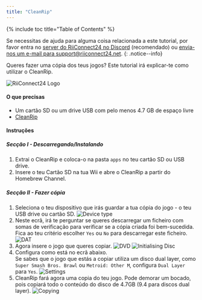```yaml
---
title: "CleanRip"
---
```


{% include toc title="Table of Contents" %}

Se necessitas de ajuda para alguma coisa relacionada a este tutorial, por favor entra no [server do RiiConnect24 no Discord](https://discord.gg/b4Y7jfD) (recomendado) ou [envia-nos um e-mail para support@riiconnect24.net](mailto:support@riiconnect24.net).
{: .notice--info}

Queres fazer uma cópia dos teus jogos? Este tutorial irá explicar-te como utilizar o CleanRip.

![RiiConnect24 Logo](/images/WiiRC24Logo.jpg)

#### O que precisas

* Um cartão SD ou um drive USB com pelo menos 4.7 GB de espaço livre
* [CleanRip](https://github.com/emukidid/cleanrip/releases/latest)

#### Instruções

##### Secção I - Descarregando/Instalando

1. Extrai o CleanRip e coloca-o na pasta `apps` no teu cartão SD ou USB drive.
1. Insere o teu Cartão SD na tua Wii e abre o CleanRip a partir do Homebrew Channel.

##### Secção II - Fazer cópia

1. Seleciona o teu dispositivo que irás guardar a tua cópia do jogo - o teu USB drive ou cartão SD. ![Device type](/images/CleanRip/2.png)
1. Neste ecrã, irá te perguntar se queres descarregar um ficheiro com somas de verificação para verificar se a cópia criada foi bem-sucedida. Fica ao teu critério escolher `Yes` ou `No` para descarregar este ficheiro. ![DAT](/images/CleanRip/3.png)
1. Agora insere o jogo que queres copiar. ![DVD](/images/CleanRip/4.png) ![Initialising Disc](/images/CleanRip/5.png)
1. Configura como está no ecrã abaixo.<br>Se sabes que o jogo que estás a copiar utiliza um disco dual layer, como `Super Smash Bros. Brawl` ou `Metroid: Other M`, configura `Dual Layer` para `Yes`. ![Settings](/images/CleanRip/6.png)
1. CleanRip fará agora uma copia do teu jogo. Pode demorar um bocado, pois copiará todo o conteúdo do disco de 4.7GB (9.4 para discos dual layer). ![Copying](/images/CleanRip/7.png)
